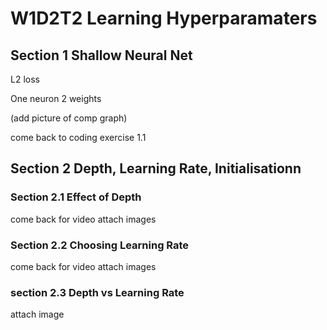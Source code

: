 # W1D2T2 Learning Hyperparamaters

## Section 1 Shallow Neural Net


L2 loss

One neuron 2 weights

(add picture of comp graph)

come back to coding exercise 1.1


## Section 2 Depth, Learning Rate, Initialisationn

### Section 2.1 Effect of Depth

come back for video
attach images

### Section 2.2 Choosing Learning Rate

come back for video
attach images


### section 2.3 Depth vs Learning Rate

attach image


